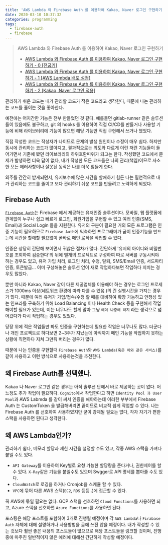 ```yaml
---
title: 'AWS Lambda 와 Firebase Auth 를 이용하여 Kakao, Naver 로그인 구현하기 - 0 [전굽기]'
date: 2020-03-10 10:37:32
categories: programming
tags:
  - firebase-auth
  - firebase
---
```


> AWS Lambda 와 Firebase Auth 를 이용하여 Kakao, Naver 로그인 구현하기
> - [AWS Lambda 와 Firebase Auth 를 이용하여 Kakao, Naver 로그인 구현하기 - 0 [전굽기]](/programming/kakao-and-naver-login-with-firebase-0)
> - [AWS Lambda 와 Firebase Auth 를 이용하여 Kakao, Naver 로그인 구현하기 - 1 [AWS Lambda 배포 설정]](/programming/kakao-and-naver-login-with-firebase-1)
> - [AWS Lambda 와 Firebase Auth 를 이용하여 Kakao, Naver 로그인 구현하기 - 2 [Kakao, Naver 로그인 적용]](/programming/kakao-and-naver-login-with-firebase-2)


관리하기 쉬운 코드는 내가 관리할 코드가 적은 코드라고 생각한다, 때문에 나는 관리하는 코드를 줄이는 것을 좋아한다.

예전에는 어지간한 기능은 전부 만들었던 것 같다. 예를들면 gitlab-runner 같은 솔루션들이 있음에도 불구하고, git 의 hooks 를 이용하여 직접 CI/CD를 만들거나 사용할 기능에 비해 라이브러리에 기능이 많으면 해당 기능만 직접 구현해서 쓰거나 했었다.

직접 작성한 코드는 작성자가 나이므로 문제의 발생 원인이나 수정이 매우 쉽다. 하지만 동시에 관리하는 코드가 많아지고, 결과적으로는 의도와 다르게 이런 저런 기능들이 들어가면서 기존에 봤던 라이브러리의 하위호환따위가 되고는 한다. 작성했던 코드에서 문제가 발생하면 더욱 답이 없다, 내가 작성한 모든 코드들은 나의 관리(책임)이므로 사소한 모든 에러사항이나 잘못된 동작은 나를 더욱 힘들게 한다.

외주를 간간히 받게되면서, 유지보수에 많은 시간을 할애하기 힘든 나는 필연적으로 내가 관리하는 코드를 줄이고 보다 관리하기 쉬운 코드를 만들려고 노력하게 되었다.

## Firebase Auth

[`Firebase Auth`](https://firebase.google.com/docs/auth/?gclid=Cj0KCQjw0pfzBRCOARIsANi0g0urbOcQ-rnyQ6_bUJgg76RpcxQ0cw-i2uMquzpJkEOPk2ygrYzRUGgaAmwCEALw_wcB)는 Firebase 에서 제공하는 유저인증 솔루션이다. 모바일, 웹 플랫폼에 관계없이 누구나 쉽고 빠르게 로그인, 회원가입을 구현할 수 있고 여러 인증(SMS, Email)과 Social Login 들을 지원한다. 유저의 구분이 필요한 거의 모든 프로그램은 인증 기능이 필요하므로 `Firebase Auth`에 익숙하면 프로그래머가 굳이 인증기능을 만드는데 시간을 할애할 필요없이 곧바로 메인 로직을 작업할 수 있다.

인증은 상당히 간단해 보이면서 귀찮은 절차가 많다. 간단하게 '유저의 아이디와 비밀번호를 조회하여 검증한다'의 뒤에 별개의 프로젝트로 구성하여 따로 서버를 구동시켜야 하는 경우도 있고, 유저 가입 처리, 로그인 처리, 수정, 탈퇴, SMS/Email 인증, 서드파티 인증, 토큰발급... 이미 구성해놓은 솔루션 없이 새로 작업하다보면 작업하다 지치는 경우도 많았다.

뿐만 아니라 Kakao, Naver 같이 다른 제공업체를 이용해야 하는 경우는 로그인 프로세스가 1000ms 이상(네트워크 환경에 따라 다를 수 있음.)의 긴 실행시간을 가지는 경우가 많다. 때문에 여러 유저가 가입/접속/수정 할 때를 대비하여 확장 가능하고 안정성 있는 인프라를 구축하기 위해 Load Balancing 이나 Health Check 등을 구현해서 작업해야할 필요가 있는데, 이는 너무나도 할게 많아 그냥 `에이 나중에 하지` 라는 생각으로 넘어갔다가 다시 작업하는 경우도 있었다.

당장 위에 적은 작업들만 봐도 인증을 구현하는데 필요한 작업은 너무나도 많다. 더군다나 개인 프로젝트로 하다보면 2~3주가 지났는데 아직까지 메인 기능을 작업하지 못하는 상황에 직면하다 지쳐 그만둬 버리는 경우가 많다.

때문에 나는 인증을 구현할때 `Firebase Auth`와 `AWS Lambda(혹은 이와 같은 서비스)`를 같이 사용하고 이런 방식으로 사용하는것을 추천한다.

## 왜 Firebase Auth를 선택했나.

Kakao 나 Naver 로그인 같은 경우는 아직 솔루션 단에서 바로 제공하는 곳이 없다. 어느정도 추가 작업이 필요하다.
`Cognito`에서 작업한다고 하면 `Identity Pool 과 User Pool`과 AWS Labmda 를 같이 써서 인증을 해야하는데 이러한 부부에서 Firebase Auth 는 CustomToken 을 발급해버리면 끝이므로 비교적 쉽게 작업할 수 있다.
나는 Firebase Auth 를 선호하여 사용하였지만 굳이 강제될 필요는 없다, 각자 자기가 편한 스택을 사용하면 된다고 생각한다.

## 왜 AWS Lambda인가?

관리하기 쉽다, 메모리 할당과 제한 시간을 설정할 수도 있고, 각종 AWS 스택을 가져다 붙일 수도 있다.
- `API Gateway`를 이용하여 Key별로 요청 가능한 할당량을 준다거나, 권한제어를 할 수 있다. `X-Ray`같은 기능을 붙일수도 있으며 Swgger로 API 명세를 뽑아줄 수도 있다.
- `CloudWatch`로 로깅을 하거나 Cronjob을 스케쥴 할 수 있다.
- `VPC`에 묶어 다른 AWS 스택(`EC2`, `RDS` 등등..)에 접근할 수 있다.

꼭 AWS에 묶일 필요는 없다. GCP 스택을 선호하면 `Cloud Functions`를 사용하면 되고, Azure 스택을 선호하면 `Azure Functions`를 사용하면 된다.

포스팅은 해당 포스트를 포함하여 3개로 진행될 예정이며 각 `AWS Lambda`나 `Firabase Auth` 자체에 대해 설명하거나 사용방법을 글에 쓰진 않을 예정이다.
내가 작성할 수 있는 것보다 훨씬 좋은 내용의 포스트들이 많으므로 해당 포스트들을 링크할 것이며, 진행중에 마주친 일반적이지 않은 에러에 대해선 간단하게 작성할 예정이다.
